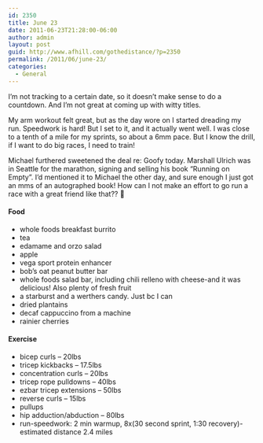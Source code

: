 ```yaml
---
id: 2350
title: June 23
date: 2011-06-23T21:28:00-06:00
author: admin
layout: post
guid: http://www.afhill.com/gothedistance/?p=2350
permalink: /2011/06/june-23/
categories:
  - General
---
```

I&#8217;m not tracking to a certain date, so it doesn&#8217;t make sense to do a countdown. And I&#8217;m not great at coming up with witty titles. 

My arm workout felt great, but as the day wore on I started dreading my run. Speedwork is hard! But I set to it, and it actually went well. I was close to a tenth of a mile for my sprints, so about a 6mm pace. But I know the drill, if I want to do big races, I need to train!

Michael furthered sweetened the deal re: Goofy today. Marshall Ulrich was in Seattle for the marathon, signing and selling his book &#8220;Running on Empty&#8221;. I&#8217;d mentioned it to Michael the other day, and sure enough I just got an mms of an autographed book! How can I not make an effort to go run a race with a great friend like that?? 🙂

#### Food

  * whole foods breakfast burrito
  * tea
  * edamame and orzo salad
  * apple
  * vega sport protein enhancer
  * bob&#8217;s oat peanut butter bar
  * whole foods salad bar, including chili relleno with cheese-and it was delicious! Also plenty of fresh fruit
  * a starburst and a werthers candy. Just bc I can
  * dried plantains
  * decaf cappuccino from a machine
  * rainier cherries

#### Exercise

  * bicep curls &#8211; 20lbs
  * tricep kickbacks &#8211; 17.5lbs
  * concentration curls &#8211; 20lbs
  * tricep rope pulldowns &#8211; 40lbs
  * ezbar tricep extensions &#8211; 50lbs
  * reverse curls &#8211; 15lbs
  * pullups
  * hip adduction/abduction &#8211; 80lbs
  * run-speedwork: 2 min warmup, 8x(30 second sprint, 1:30 recovery)- estimated distance 2.4 miles